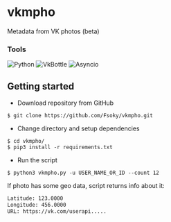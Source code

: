 # vkmpho
Metadata from VK photos (beta)

### Tools
![Python](https://img.shields.io/badge/Python-3.10-blue?style=for-the-badge&logo=python)
![VkBottle](https://img.shields.io/badge/VkBottle-4.0-pink?style=for-the-badge&logo=vk)
![Asyncio](https://img.shields.io/badge/Asyncio-red?style=for-the-badge)

## Getting started

- Download repository from GitHub
```
$ git clone https://github.com/Fsoky/vkmpho.git
```
- Change directory and setup dependencies
```
$ cd vkmpho/
$ pip3 install -r requirements.txt
```
- Run the script
```
$ python3 vkmpho.py -u USER_NAME_OR_ID --count 12
```

If photo has some geo data, script returns info about it:
```bash
Latitude: 123.0000
Longitude: 456.0000
URL: https://vk.com/userapi.....
```
